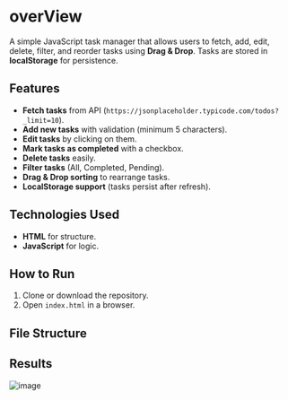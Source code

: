 # overView
A simple JavaScript task manager that allows users to fetch, add, edit, delete, filter, and reorder tasks using **Drag & Drop**. Tasks are stored in **localStorage** for persistence.

## Features

-  **Fetch tasks** from API (`https://jsonplaceholder.typicode.com/todos?_limit=10`).
-  **Add new tasks** with validation (minimum 5 characters).
-  **Edit tasks** by clicking on them.
-  **Mark tasks as completed** with a checkbox.
-  **Delete tasks** easily.
-  **Filter tasks** (All, Completed, Pending).
-  **Drag & Drop sorting** to rearrange tasks.
-  **LocalStorage support** (tasks persist after refresh).

## Technologies Used

- **HTML** for structure.
- **JavaScript** for logic.

## How to Run

1. Clone or download the repository.
2. Open `index.html` in a browser.

## File Structure

## Results
 ![image](https://github.com/user-attachments/assets/57e28976-730a-4d60-a547-0c892f4db38a)

 

